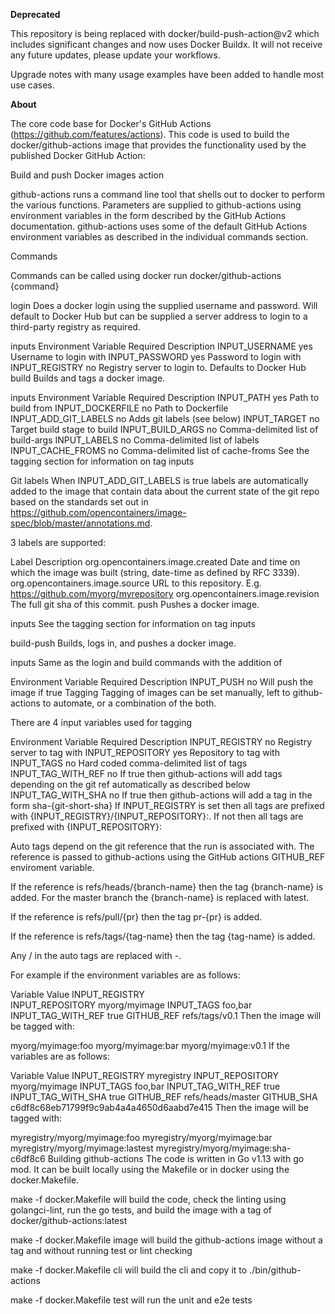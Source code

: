 **Deprecated**

This repository is being replaced with docker/build-push-action@v2 which includes significant changes and now uses Docker Buildx. It will not receive any future updates, please update your workflows.

Upgrade notes with many usage examples have been added to handle most use cases.

**About**

The core code base for Docker's GitHub Actions (https://github.com/features/actions). This code is used to build the docker/github-actions image that provides the functionality used by the published Docker GitHub Action:

Build and push Docker images action

github-actions runs a command line tool that shells out to docker to perform the various functions. Parameters are supplied to github-actions using environment variables in the form described by the GitHub Actions documentation. github-actions uses some of the default GitHub Actions environment variables as described in the individual commands section.

Commands

Commands can be called using docker run docker/github-actions {command}

login
Does a docker login using the supplied username and password. Will default to Docker Hub but can be supplied a server address to login to a third-party registry as required.

inputs
Environment Variable	Required	Description
INPUT_USERNAME	yes	Username to login with
INPUT_PASSWORD	yes	Password to login with
INPUT_REGISTRY	no	Registry server to login to. Defaults to Docker Hub
build
Builds and tags a docker image.

inputs
Environment Variable	Required	Description
INPUT_PATH	yes	Path to build from
INPUT_DOCKERFILE	no	Path to Dockerfile
INPUT_ADD_GIT_LABELS	no	Adds git labels (see below)
INPUT_TARGET	no	Target build stage to build
INPUT_BUILD_ARGS	no	Comma-delimited list of build-args
INPUT_LABELS	no	Comma-delimited list of labels
INPUT_CACHE_FROMS	no	Comma-delimited list of cache-froms
See the tagging section for information on tag inputs

Git labels
When INPUT_ADD_GIT_LABELS is true labels are automatically added to the image that contain data about the current state of the git repo based on the standards set out in https://github.com/opencontainers/image-spec/blob/master/annotations.md.

3 labels are supported:

Label	Description
org.opencontainers.image.created	Date and time on which the image was built (string, date-time as defined by RFC 3339).
org.opencontainers.image.source	URL to this repository. E.g. https://github.com/myorg/myrepository
org.opencontainers.image.revision	The full git sha of this commit.
push
Pushes a docker image.

inputs
See the tagging section for information on tag inputs

build-push
Builds, logs in, and pushes a docker image.

inputs
Same as the login and build commands with the addition of

Environment Variable	Required	Description
INPUT_PUSH	no	Will push the image if true
Tagging
Tagging of images can be set manually, left to github-actions to automate, or a combination of the both.

There are 4 input variables used for tagging

Environment Variable	Required	Description
INPUT_REGISTRY	no	Registry server to tag with
INPUT_REPOSITORY	yes	Repository to tag with
INPUT_TAGS	no	Hard coded comma-delimited list of tags
INPUT_TAG_WITH_REF	no	If true then github-actions will add tags depending on the git ref automatically as described below
INPUT_TAG_WITH_SHA	no	If true then github-actions will add a tag in the form sha-{git-short-sha}
If INPUT_REGISTRY is set then all tags are prefixed with {INPUT_REGISTRY}/{INPUT_REPOSITORY}:. If not then all tags are prefixed with {INPUT_REPOSITORY}:

Auto tags depend on the git reference that the run is associated with. The reference is passed to github-actions using the GitHub actions GITHUB_REF enviroment variable.

If the reference is refs/heads/{branch-name} then the tag {branch-name} is added. For the master branch the {branch-name} is replaced with latest.

If the reference is refs/pull/{pr} then the tag pr-{pr} is added.

If the reference is refs/tags/{tag-name} then the tag {tag-name} is added.

Any / in the auto tags are replaced with -.

For example if the environment variables are as follows:

Variable	Value
INPUT_REGISTRY	
INPUT_REPOSITORY	myorg/myimage
INPUT_TAGS	foo,bar
INPUT_TAG_WITH_REF	true
GITHUB_REF	refs/tags/v0.1
Then the image will be tagged with:

myorg/myimage:foo
myorg/myimage:bar
myorg/myimage:v0.1
If the variables are as follows:

Variable	Value
INPUT_REGISTRY	myregistry
INPUT_REPOSITORY	myorg/myimage
INPUT_TAGS	foo,bar
INPUT_TAG_WITH_REF	true
INPUT_TAG_WITH_SHA	true
GITHUB_REF	refs/heads/master
GITHUB_SHA	c6df8c68eb71799f9c9ab4a4a4650d6aabd7e415
Then the image will be tagged with:

myregistry/myorg/myimage:foo
myregistry/myorg/myimage:bar
myregistry/myorg/myimage:lastest
myregistry/myorg/myimage:sha-c6df8c6
Building github-actions
The code is written in Go v1.13 with go mod. It can be built locally using the Makefile or in docker using the docker.Makefile.

make -f docker.Makefile will build the code, check the linting using golangci-lint, run the go tests, and build the image with a tag of docker/github-actions:latest

make -f docker.Makefile image will build the github-actions image without a tag and without running test or lint checking

make -f docker.Makefile cli will build the cli and copy it to ./bin/github-actions

make -f docker.Makefile test will run the unit and e2e tests

